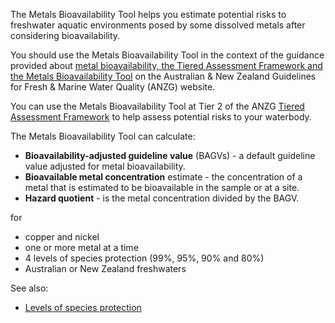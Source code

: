 The Metals Bioavailability Tool helps you estimate potential risks to freshwater aquatic environments posed by some dissolved metals after considering bioavailability.

You should use the Metals Bioavailability Tool in the context of the guidance provided about <a href="https://www.waterquality.gov.au/anz-guidelines/guideline-values/default" target="_blank"> metal bioavailability, the Tiered Assessment Framework and the Metals Bioavailability Tool</a>
on the Australian & New Zealand Guidelines for Fresh & Marine Water Quality (ANZG) website.

You can use the Metals Bioavailability Tool at Tier 2 of the ANZG <a href="https://www.waterquality.gov.au/anz-guidelines/guideline-values/default" target="_blank"> Tiered Assessment Framework</a>
to help assess potential risks to your waterbody.

The Metals Bioavailability Tool can calculate:

- **Bioavailability-adjusted guideline value** (BAGVs) - a default guideline value adjusted for metal bioavailability.
- **Bioavailable metal concentration** estimate - the concentration of a metal that is estimated to be bioavailable in the sample or at a site.
- **Hazard quotient** - is the metal concentration divided by the BAGV.

for

- copper and nickel
- one or more metal at a time
- 4 levels of species protection (99%, 95%, 90% and 80%)
- Australian or New Zealand freshwaters

See also:

- <a href="https://www.waterquality.gov.au/anz-guidelines/resources/key-concepts/level-of-protection" target="_blank"> Levels of species protection</a>